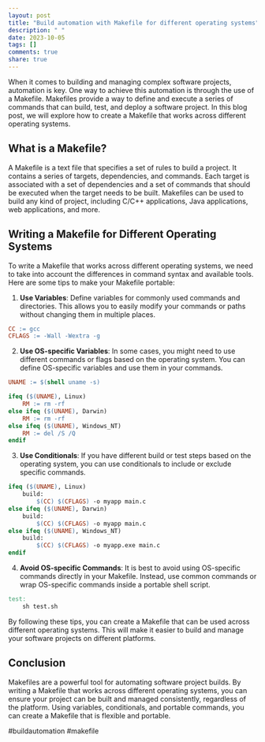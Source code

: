 ```yaml
---
layout: post
title: "Build automation with Makefile for different operating systems"
description: " "
date: 2023-10-05
tags: []
comments: true
share: true
---
```


When it comes to building and managing complex software projects, automation is key. One way to achieve this automation is through the use of a Makefile. Makefiles provide a way to define and execute a series of commands that can build, test, and deploy a software project. In this blog post, we will explore how to create a Makefile that works across different operating systems.

## What is a Makefile?

A Makefile is a text file that specifies a set of rules to build a project. It contains a series of targets, dependencies, and commands. Each target is associated with a set of dependencies and a set of commands that should be executed when the target needs to be built. Makefiles can be used to build any kind of project, including C/C++ applications, Java applications, web applications, and more.

## Writing a Makefile for Different Operating Systems

To write a Makefile that works across different operating systems, we need to take into account the differences in command syntax and available tools. Here are some tips to make your Makefile portable:

1. **Use Variables**: Define variables for commonly used commands and directories. This allows you to easily modify your commands or paths without changing them in multiple places.

```makefile
CC := gcc
CFLAGS := -Wall -Wextra -g
```

2. **Use OS-specific Variables**: In some cases, you might need to use different commands or flags based on the operating system. You can define OS-specific variables and use them in your commands.

```makefile
UNAME := $(shell uname -s)

ifeq ($(UNAME), Linux)
    RM := rm -rf
else ifeq ($(UNAME), Darwin)
    RM := rm -rf
else ifeq ($(UNAME), Windows_NT)
    RM := del /S /Q
endif
```

3. **Use Conditionals**: If you have different build or test steps based on the operating system, you can use conditionals to include or exclude specific commands.

```makefile
ifeq ($(UNAME), Linux)
    build:
        $(CC) $(CFLAGS) -o myapp main.c
else ifeq ($(UNAME), Darwin)
    build:
        $(CC) $(CFLAGS) -o myapp main.c
else ifeq ($(UNAME), Windows_NT)
    build:
        $(CC) $(CFLAGS) -o myapp.exe main.c
endif
```

4. **Avoid OS-specific Commands**: It is best to avoid using OS-specific commands directly in your Makefile. Instead, use common commands or wrap OS-specific commands inside a portable shell script.

```makefile
test:
    sh test.sh
```

By following these tips, you can create a Makefile that can be used across different operating systems. This will make it easier to build and manage your software projects on different platforms.

## Conclusion

Makefiles are a powerful tool for automating software project builds. By writing a Makefile that works across different operating systems, you can ensure your project can be built and managed consistently, regardless of the platform. Using variables, conditionals, and portable commands, you can create a Makefile that is flexible and portable.

#buildautomation #makefile